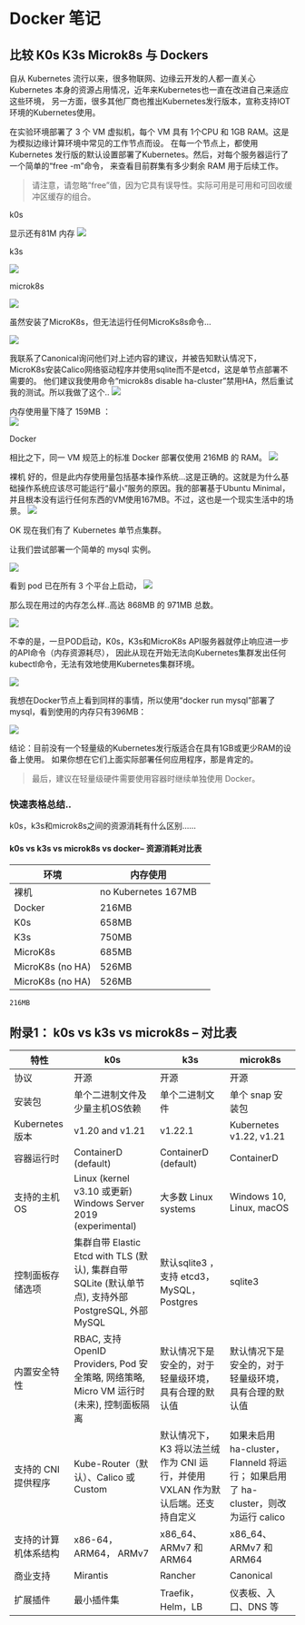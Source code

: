 # Docker 笔记

## 比较 K0s   K3s   Microk8s 与 Dockers

自从 Kubernetes 流行以来，很多物联网、边缘云开发的人都一直关心 Kubernetes 本身的资源占用情况，近年来Kubernetes也一直在改进自己来适应这些环境，
另一方面，很多其他厂商也推出Kubernetes发行版本，宣称支持IOT环境的Kubernetes使用。

在实验环境部署了 3 个 VM 虚拟机，每个 VM 具有 1个CPU 和 1GB RAM。这是为模拟边缘计算环境中常见的工作节点而设。
在每一个节点上，都使用Kubernetes 发行版的默认设置部署了Kubernetes。然后，对每个服务器运行了一个简单的“free -m”命令，
来查看目前群集有多少剩余 RAM 用于后续工作。

> 请注意，请忽略“free”值，因为它具有误导性。实际可用是可用和可回收缓冲区缓存的组合。

k0s

显示还有81M 内存
![](https://www.portainer.io/hubfs/image-png-Aug-22-2022-12-44-59-31-PM.png)

k3s 

![](https://www.portainer.io/hubfs/image-png-Aug-22-2022-12-47-44-28-PM.png)

microk8s

![](https://www.portainer.io/hubfs/image-png-Aug-22-2022-02-02-19-09-PM.png)

虽然安装了MicroK8s，但无法运行任何MicroKs8s命令...

![](https://www.portainer.io/hubfs/image-png-Aug-22-2022-02-08-00-78-PM.png)

我联系了Canonical询问他们对上述内容的建议，并被告知默认情况下，MicroK8s安装Calico网络驱动程序并使用sqlite而不是etcd，这是单节点部署不需要的。
他们建议我使用命令“microk8s disable ha-cluster”禁用HA，然后重试我的测试。所以我做了这个..
![](https://www.portainer.io/hubfs/image-png-Aug-23-2022-01-21-59-15-PM.png)

内存使用量下降了 159MB ：\
![](https://www.portainer.io/hubfs/image-png-Aug-23-2022-01-25-24-69-PM.png)

Docker

相比之下，同一 VM 规范上的标准 Docker 部署仅使用 216MB 的 RAM。
![](https://www.portainer.io/hubfs/image-png-Aug-22-2022-02-04-39-80-PM.png)

裸机
好的，但是此内存使用量包括基本操作系统...这是正确的。这就是为什么基础操作系统应该尽可能运行“最小”服务的原因。我的部署基于Ubuntu Minimal，
并且根本没有运行任何东西的VM使用167MB。不过，这也是一个现实生活中的场景。
![](https://www.portainer.io/hubfs/image-png-Aug-22-2022-01-11-42-41-PM.png)

OK
现在我们有了 Kubernetes 单节点集群。

让我们尝试部署一个简单的 mysql 实例。

![](https://www.portainer.io/hubfs/image-png-Aug-22-2022-01-37-36-12-PM.png)

看到 pod 已在所有 3 个平台上启动，
![](https://www.portainer.io/hubfs/image-png-Aug-22-2022-01-40-15-07-PM.png)

那么现在用过的内存怎么样..高达 868MB 的 971MB 总数。

![](https://www.portainer.io/hubfs/image-png-Aug-22-2022-01-41-31-81-PM.png)

不幸的是，一旦POD启动，K0s，K3s和MicroK8s API服务器就停止响应进一步的API命令（内存资源耗尽），
因此从现在开始无法向Kubernetes集群发出任何kubectl命令，无法有效地使用Kubernetes集群环境。

![](https://www.portainer.io/hubfs/image-png-Aug-22-2022-02-14-39-32-PM.png)

我想在Docker节点上看到同样的事情，所以使用“docker run mysql”部署了mysql，看到使用的内存只有396MB：

![](https://www.portainer.io/hubfs/image-png-Aug-22-2022-02-14-39-32-PM.png)

结论：目前没有一个轻量级的Kubernetes发行版适合在具有1GB或更少RAM的设备上使用。
如果你想在它们上面实际部署任何应用程序，那是肯定的。

> 最后，建议在轻量级硬件需要使用容器时继续单独使用 Docker。

### 快速表格总结..

k0s，k3s和microk8s之间的资源消耗有什么区别......
####    k0s vs k3s vs microk8s vs docker– 资源消耗对比表

| 环境               | 内存使用                |     |
|------------------|---------------------|-----|
| 裸机               | no Kubernetes	167MB |     |
| Docker           | 216MB               |     |
| K0s              | 658MB               |     |
| K3s              | 750MB               |     |
| MicroK8s         | 685MB               |     |
| MicroK8s (no HA) | 526MB               |     |
| MicroK8s (no HA) | 526MB               |     |

	
	
	
	
	216MB
## 附录1： k0s vs k3s vs microk8s – 对比表

| 特性           | k0s                                                                            | k3s                                               | microk8s                                                     |
|--------------|--------------------------------------------------------------------------------|---------------------------------------------------|--------------------------------------------------------------|
| 协议           | 开源                                                                             | 开源                                                | 开源                                                           |
| 安装包          | 单个二进制文件及少量主机OS依赖                                                               | 单个二进制文件                                           | 单个 snap 安装包                                                  |
| Kubernetes版本 | v1.20 and v1.21	                                                               | v1.22.1	                                          | Kubernetes v1.22, v1.21                                      |
| 容器运行时        | ContainerD (default)                                                           | ContainerD (default)                              | ContainerD                                                   |
| 支持的主机 OS     | Linux (kernel v3.10 或更新) Windows Server 2019 (experimental)                    | 大多数 Linux systems                                 | Windows 10, Linux, macOS                                     |
| 控制面板存储选项     | 集群自带 Elastic Etcd with TLS (默认), 集群自带 SQLite (默认单节点), 支持外部 PostgreSQL, 外部 MySQL | 默认sqlite3 ，支持 etcd3，MySQL，Postgres                | sqlite3                                                      |
| 内置安全特性       | RBAC, 支持 OpenID Providers, Pod 安全策略, 网络策略, Micro VM 运行时 (未来), 控制面板隔离           | 默认情况下是安全的，对于轻量级环境，具有合理的默认值                        | 默认情况下是安全的，对于轻量级环境，具有合理的默认值                                   |
| 支持的 CNI 提供程序 | Kube-Router（默认）、Calico 或 Custom                                                | 默认情况下，K3 将以法兰绒作为 CNI 运行，并使用 VXLAN 作为默认后端。还支持自定义   | 如果未启用 ha-cluster，Flanneld 将运行； 如果启用了 ha-cluster，则改为运行 calico |
| 支持的计算机体系结构   | x86-64， ARM64， ARMv7                                                           | x86_64、ARMv7 和 ARM64                              | x86_64、ARMv7 和 ARM64                                         |
| 商业支持         | Mirantis                                                                       | Rancher	                                          | Canonical                                                    |
| 扩展插件         | 最小插件集                                                                   | Traefik， Helm，LB                                  | 仪表板、入口、DNS 等                                                 |
 